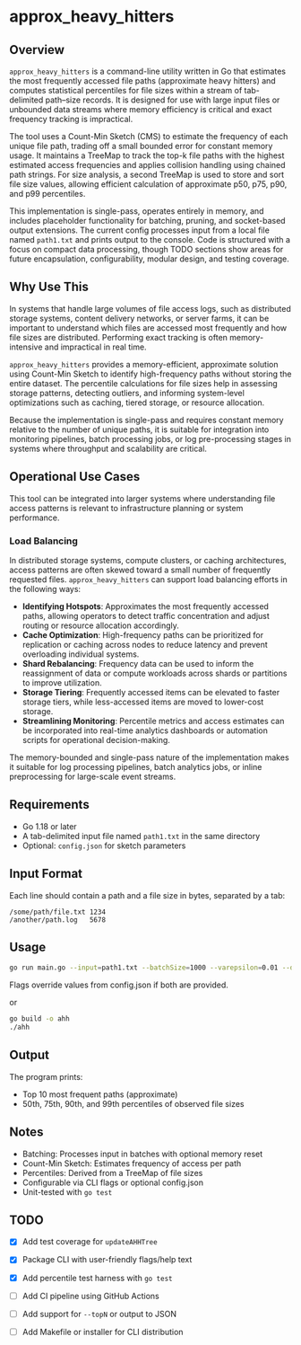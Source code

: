 # approx_heavy_hitters

## Overview

`approx_heavy_hitters` is a command-line utility written in Go that estimates the most frequently accessed file paths (approximate heavy hitters) and computes statistical percentiles for file sizes within a stream of tab-delimited path–size records. It is designed for use with large input files or unbounded data streams where memory efficiency is critical and exact frequency tracking is impractical.

The tool uses a Count-Min Sketch (CMS) to estimate the frequency of each unique file path, trading off a small bounded error for constant memory usage. It maintains a TreeMap to track the top-k file paths with the highest estimated access frequencies and applies collision handling using chained path strings. For size analysis, a second TreeMap is used to store and sort file size values, allowing efficient calculation of approximate p50, p75, p90, and p99 percentiles.

This implementation is single-pass, operates entirely in memory, and includes placeholder functionality for batching, pruning, and socket-based output extensions. The current config processes input from a local file named `path1.txt` and prints output to the console. Code is structured with a focus on compact data processing, though TODO sections show areas for future encapsulation, configurability, modular design, and testing coverage.

## Why Use This

In systems that handle large volumes of file access logs, such as distributed storage systems, content delivery networks, or server farms, it can be important to understand which files are accessed most frequently and how file sizes are distributed. Performing exact tracking is often memory-intensive and impractical in real time.

`approx_heavy_hitters` provides a memory-efficient, approximate solution using Count-Min Sketch to identify high-frequency paths without storing the entire dataset. The percentile calculations for file sizes help in assessing storage patterns, detecting outliers, and informing system-level optimizations such as caching, tiered storage, or resource allocation.

Because the implementation is single-pass and requires constant memory relative to the number of unique paths, it is suitable for integration into monitoring pipelines, batch processing jobs, or log pre-processing stages in systems where throughput and scalability are critical.

## Operational Use Cases

This tool can be integrated into larger systems where understanding file access patterns is relevant to infrastructure planning or system performance.

### Load Balancing

In distributed storage systems, compute clusters, or caching architectures, access patterns are often skewed toward a small number of frequently requested files. `approx_heavy_hitters` can support load balancing efforts in the following ways:

- **Identifying Hotspots**: Approximates the most frequently accessed paths, allowing operators to detect traffic concentration and adjust routing or resource allocation accordingly.
- **Cache Optimization**: High-frequency paths can be prioritized for replication or caching across nodes to reduce latency and prevent overloading individual systems.
- **Shard Rebalancing**: Frequency data can be used to inform the reassignment of data or compute workloads across shards or partitions to improve utilization.
- **Storage Tiering**: Frequently accessed items can be elevated to faster storage tiers, while less-accessed items are moved to lower-cost storage.
- **Streamlining Monitoring**: Percentile metrics and access estimates can be incorporated into real-time analytics dashboards or automation scripts for operational decision-making.

The memory-bounded and single-pass nature of the implementation makes it suitable for log processing pipelines, batch analytics jobs, or inline preprocessing for large-scale event streams.

## Requirements

- Go 1.18 or later
- A tab-delimited input file named `path1.txt` in the same directory
- Optional: `config.json` for sketch parameters


## Input Format

Each line should contain a path and a file size in bytes, separated by a tab:

```
/some/path/file.txt	1234
/another/path.log	5678
```

## Usage

```bash
go run main.go --input=path1.txt --batchSize=1000 --varepsilon=0.01 --delta=0.9
```

Flags override values from config.json if both are provided.


or

```bash
go build -o ahh
./ahh
```

## Output

The program prints:

- Top 10 most frequent paths (approximate)
- 50th, 75th, 90th, and 99th percentiles of observed file sizes

## Notes

- Batching: Processes input in batches with optional memory reset
- Count-Min Sketch: Estimates frequency of access per path
- Percentiles: Derived from a TreeMap of file sizes
- Configurable via CLI flags or optional config.json
- Unit-tested with `go test`

## TODO

- [x] Add test coverage for `updateAHHTree`
- [x] Package CLI with user-friendly flags/help text
- [x] Add percentile test harness with `go test`
- [ ] Add CI pipeline using GitHub Actions
- [ ] Add support for `--topN` or output to JSON
- [ ] Add Makefile or installer for CLI distribution


